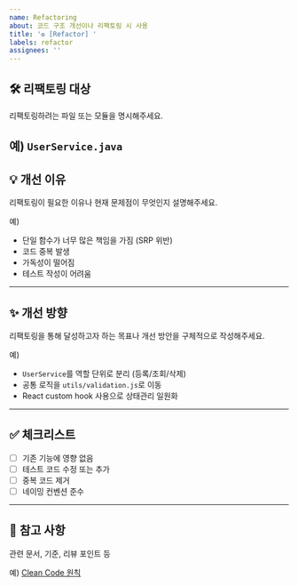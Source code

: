```yaml
---
name: Refactoring
about: 코드 구조 개선이나 리팩토링 시 사용
title: '♻️ [Refactor] '
labels: refactor
assignees: ''
---
```


## 🛠 리팩토링 대상

리팩토링하려는 파일 또는 모듈을 명시해주세요.

## 예) `UserService.java`

## 💡 개선 이유

리팩토링이 필요한 이유나 현재 문제점이 무엇인지 설명해주세요.

예)

- 단일 함수가 너무 많은 책임을 가짐 (SRP 위반)
- 코드 중복 발생
- 가독성이 떨어짐
- 테스트 작성이 어려움

---

## ✨ 개선 방향

리팩토링을 통해 달성하고자 하는 목표나 개선 방안을 구체적으로 작성해주세요.

예)

- `UserService`를 역할 단위로 분리 (등록/조회/삭제)
- 공통 로직을 `utils/validation.js`로 이동
- React custom hook 사용으로 상태관리 일원화

---

## ✅ 체크리스트

- [ ] 기존 기능에 영향 없음
- [ ] 테스트 코드 수정 또는 추가
- [ ] 중복 코드 제거
- [ ] 네이밍 컨벤션 준수

---

## 📎 참고 사항

관련 문서, 기준, 리뷰 포인트 등

예) [Clean Code 원칙](https://example.com/clean-code-guideline)
